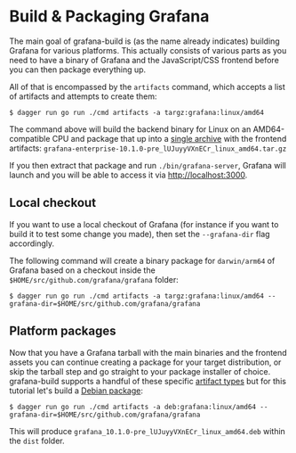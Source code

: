 # Build & Packaging Grafana

The main goal of grafana-build is (as the name already indicates) building Grafana for various platforms. 
This actually consists of various parts as you need to have a binary of Grafana and the JavaScript/CSS frontend before you can then package everything up.

All of that is encompassed by the `artifacts` command, which accepts a list of artifacts and attempts to create them:

```
$ dagger run go run ./cmd artifacts -a targz:grafana:linux/amd64
```

The command above will build the backend binary for Linux on an AMD64-compatible CPU and package that up into a [single archive][tarball] with the frontend artifacts: `grafana-enterprise-10.1.0-pre_lUJuyyVXnECr_linux_amd64.tar.gz`

If you then extract that package and run `./bin/grafana-server`, Grafana will launch and you will be able to access it via <http://localhost:3000>.

## Local checkout

If you want to use a local checkout of Grafana (for instance if you want to build it to test some change you made), then set the `--grafana-dir` flag accordingly.

The following command will create a binary package for `darwin/arm64` of Grafana based on a checkout inside the `$HOME/src/github.com/grafana/grafana` folder:

```
$ dagger run go run ./cmd artifacts -a targz:grafana:linux/amd64 --grafana-dir=$HOME/src/github.com/grafana/grafana
```

## Platform packages

Now that you have a Grafana tarball with the main binaries and the frontend assets you can continue creating a package for your target distribution, or skip the tarball step and go straight to your package installer of choice.
grafana-build supports a handful of these specific [artifact types](../artifact-types/index.md) but for this tutorial let's build a [Debian package][deb]:

```
$ dagger run go run ./cmd artifacts -a deb:grafana:linux/amd64 --grafana-dir=$HOME/src/github.com/grafana/grafana
```

This will produce `grafana_10.1.0-pre_lUJuyyVXnECr_linux_amd64.deb` within the `dist` folder.

[tarball]: ../artifact-types/tarball.md
[deb]: ../artifact-types/deb.md
